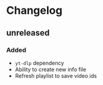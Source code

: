 # Changelog

## unreleased

### Added

- `yt-dlp` dependency
- Ability to create new info file
- Refresh playlist to save video ids

